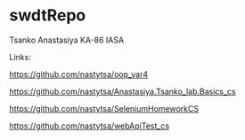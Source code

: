 # swdtRepo
Tsanko Anastasiya KA-86 IASA

Links:

https://github.com/nastytsa/oop_var4

https://github.com/nastytsa/Anastasiya.Tsanko_lab.Basics_cs

https://github.com/nastytsa/SeleniumHomeworkCS

https://github.com/nastytsa/webApiTest_cs
